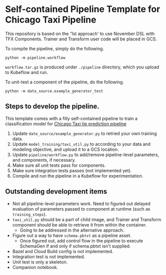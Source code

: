 # Self-contained Pipeline Template for Chicago Taxi Pipeline

This repository is based on the '1st approach' to use November DSL with TFX
Components. Trainer and Transform user code will be placed in GCS.


To compile the pipeline, simply do the following.

```shell
python -m pipeline.workflow
```
`workflow.tar.gz` is produced under `./pipeline` directory, which you upload to
Kubeflow and run.


To unit-test a component of the pipeline, do the following.

```shell
python -m data_source.example_generator_test
```


## Steps to develop the pipeline.

This template comes with a filly self-contained pipeline to train
a classification model for [Chicago Taxi tip prediction pipeline](https://github.com/tensorflow/tfx/tree/master/tfx/examples/chicago_taxi_pipeline)

1. Update `date_source/example_generator.py` to retried your own training data.
2. Update `model_training/taxi_util.py` to according to your data and modeling
   objective, and upload it to a GCS location.
3. Update `pipeline/workflow.py` to add/remove pipeline-level parameters,
   and components, if necessary.
4. Make sure all unit tests pass for components.
5. Make sure integration tests passes (not implemented yet).
6. Compile and run the pipeline in a Kubeflow for experimentation.


## Outstanding development items

*  Not all pipeline-level parameters work. Need to figured out delayed
   evaluation of parameters passed to component at runtime (such as
   `training_steps`).
*  `taxi_util.py` should be a part of child image, and Trainer and Transform
   component should be able to retrieve it from within the container.
   * Going to be addressed in the alternative approach.
*  Figure out a way to have `schema.pbtxt` as a pipeline asset.
   * Once figured out, add control flow in the pipeline to execute SchemaGen if
     and only if schema.pbtxt isn't supplied.
*  Bazel and Cloud Build config is not implemented.
*  Integration test is not implemented.
*  Unit test is only a skeleton.
*  Companion notebook.
